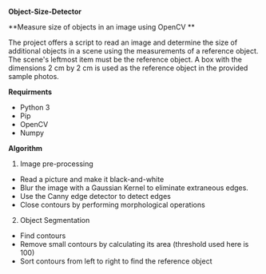  **Object-Size-Detector**


**Measure size of objects in an image using OpenCV **

The project offers a script to read an image and determine the size of additional objects in a scene using the measurements of a reference object. The scene's leftmost item must be the reference object. A box with the dimensions 2 cm by 2 cm is used as the reference object in the provided sample photos.


**Requirments**
- Python 3
- Pip
- OpenCV
- Numpy


**Algorithm**
1. Image pre-processing
  - Read a picture and make it black-and-white
  - Blur the image with a Gaussian Kernel to eliminate extraneous edges.
  - Use the Canny edge detector to detect edges
  - Close contours by performing morphological operations
2. Object Segmentation
  - Find contours
  - Remove small contours by calculating its area (threshold used here is 100)
  - Sort contours from left to right to find the reference object









 
